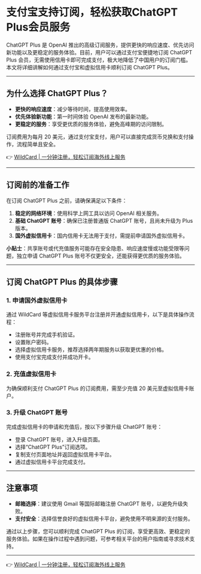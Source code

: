 # 支付宝支持订阅，轻松获取ChatGPT Plus会员服务

ChatGPT Plus 是 OpenAI 推出的高级订阅服务，提供更快的响应速度、优先访问新功能以及更稳定的服务体验。目前，用户可以通过支付宝便捷地订阅 ChatGPT Plus 会员，无需使用信用卡即可完成支付，极大地降低了中国用户的订阅门槛。本文将详细讲解如何通过支付宝和虚拟信用卡顺利订阅 ChatGPT Plus。

---

## 为什么选择 ChatGPT Plus？

- **更快的响应速度**：减少等待时间，提高使用效率。
- **优先体验新功能**：第一时间体验 OpenAI 发布的最新功能。
- **更稳定的服务**：享受更优质的服务体验，避免高峰期的访问限制。

订阅费用为每月 20 美元，通过支付宝支付，用户可以直接完成货币兑换和支付操作，流程简单且安全。

👉 [WildCard | 一分钟注册，轻松订阅海外线上服务](https://bbtdd.com/WildCard)

---

## 订阅前的准备工作

在订阅 ChatGPT Plus 之前，请确保满足以下条件：

1. **稳定的网络环境**：使用科学上网工具以访问 OpenAI 相关服务。
2. **基础 ChatGPT 账号**：确保已注册普通版 ChatGPT 账号，且尚未升级为 Plus 版本。
3. **国外虚拟信用卡**：国内信用卡无法用于支付，需提前申请国外虚拟信用卡。

**小贴士**：共享账号或代充值服务可能存在安全隐患、响应速度慢或功能受限等问题，独立申请 ChatGPT Plus 账号不仅更安全，还能获得更优质的服务体验。

---

## 订阅 ChatGPT Plus 的具体步骤

### 1. 申请国外虚拟信用卡
通过 WildCard 等虚拟信用卡服务平台注册并开通虚拟信用卡，以下是具体操作流程：
- 注册账号并完成手机验证。
- 设置账户密码。
- 选择虚拟信用卡服务，推荐选择两年期服务以获取更优惠的价格。
- 使用支付宝完成支付并成功开卡。

### 2. 充值虚拟信用卡
为确保顺利支付 ChatGPT Plus 的订阅费用，需至少充值 20 美元至虚拟信用卡账户。

### 3. 升级 ChatGPT 账号
完成虚拟信用卡的申请和充值后，按以下步骤升级 ChatGPT 账号：
- 登录 ChatGPT 账号，进入升级页面。
- 选择“ChatGPT Plus”订阅选项。
- 复制支付页面地址并返回虚拟信用卡平台。
- 通过虚拟信用卡平台完成支付。

---

## 注意事项

- **邮箱选择**：建议使用 Gmail 等国际邮箱注册 ChatGPT 账号，以避免升级失败。
- **支付安全**：选择信誉良好的虚拟信用卡平台，避免使用不明来源的支付服务。

通过以上步骤，您可以顺利完成 ChatGPT Plus 的订阅，享受更高效、更稳定的服务体验。如果在操作过程中遇到问题，可参考相关平台的用户指南或寻求技术支持。

---

👉 [WildCard | 一分钟注册，轻松订阅海外线上服务](https://bbtdd.com/WildCard)